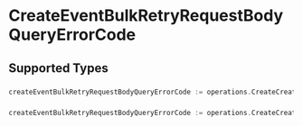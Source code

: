 # CreateEventBulkRetryRequestBodyQueryErrorCode


## Supported Types

### 

```go
createEventBulkRetryRequestBodyQueryErrorCode := operations.CreateCreateEventBulkRetryRequestBodyQueryErrorCodeStr(string{/* values here */})
```

### 

```go
createEventBulkRetryRequestBodyQueryErrorCode := operations.CreateCreateEventBulkRetryRequestBodyQueryErrorCodeArrayOfstr([]string{/* values here */})
```

